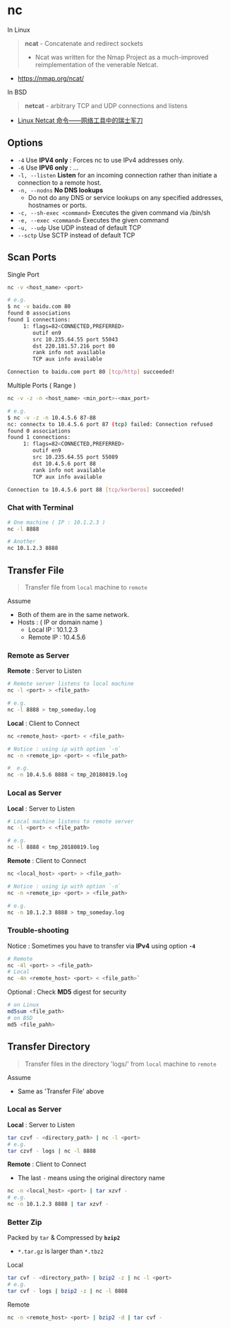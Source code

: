 # nc

In Linux

> **ncat** - Concatenate and redirect sockets
>
> - Ncat was written for the Nmap Project as a much-improved reimplementation of the venerable Netcat.

- https://nmap.org/ncat/

In BSD

> **netcat** - arbitrary TCP and UDP connections and listens

- [Linux Netcat 命令——网络工具中的瑞士军刀](https://www.oschina.net/translate/linux-netcat-command)

## Options

- `-4` Use **IPV4 only** : Forces nc to use IPv4 addresses only.
- `-6` Use **IPV6 only** : …
- `-l, --listen` **Listen** for an incoming connection rather than initiate a connection to a remote host.
- `-n, --nodns` **No DNS lookups**
    - Do not do any DNS or service lookups on any specified addresses, hostnames or ports.
- `-c, --sh-exec <command>` Executes the given command via /bin/sh
- `-e, --exec <command>` Executes the given command
- `-u, --udp` Use UDP instead of default TCP
- `--sctp` Use SCTP instead of default TCP

## Scan Ports

Single Port

```bash
nc -v <host_name> <port>

# e.g.
$ nc -v baidu.com 80
found 0 associations
found 1 connections:
     1: flags=82<CONNECTED,PREFERRED>
        outif en9
        src 10.235.64.55 port 55043
        dst 220.181.57.216 port 80
        rank info not available
        TCP aux info available

Connection to baidu.com port 80 [tcp/http] succeeded!
```

Multiple Ports ( Range )

```bash
nc -v -z -n <host_name> <min_port>-<max_port>

# e.g.
$ nc -v -z -n 10.4.5.6 87-88
nc: connectx to 10.4.5.6 port 87 (tcp) failed: Connection refused
found 0 associations
found 1 connections:
     1: flags=82<CONNECTED,PREFERRED>
        outif en9
        src 10.235.64.55 port 55089
        dst 10.4.5.6 port 88
        rank info not available
        TCP aux info available

Connection to 10.4.5.6 port 88 [tcp/kerberos] succeeded!
```

### Chat with Terminal

```bash
# One machine ( IP : 10.1.2.3 )
nc -l 8888

# Another
nc 10.1.2.3 8888
```

## Transfer File

> Transfer file from `local` machine to `remote`

Assume

- Both of them are in the same network.
- Hosts : ( IP or domain name )
    - Local IP : 10.1.2.3
    - Remote IP : 10.4.5.6

### Remote as Server

**Remote** : Server to Listen

```bash
# Remote server listens to local machine
nc -l <port> > <file_path>

# e.g.
nc -l 8888 > tmp_someday.log
```

**Local** : Client to Connect

```bash
nc <remote_host> <port> < <file_path>
```

```bash
# Notice : using ip with option `-n`
nc -n <remote_ip> <port> < <file_path>

#  e.g.
nc -n 10.4.5.6 8888 < tmp_20180819.log
```

### Local as Server

**Local** : Server to Listen

```bash
# Local machine listens to remote server
nc -l <port> < <file_path>

# e.g.
nc -l 8888 < tmp_20180819.log
```

**Remote** : Client to Connect

```bash
nc <local_host> <port> > <file_path>
```

```bash
# Notice : using ip with option `-n`
nc -n <remote_ip> <port> > <file_path>

# e.g.
nc -n 10.1.2.3 8888 > tmp_someday.log
```

### Trouble-shooting

Notice : Sometimes you have to transfer via **IPv4** using option **`-4`**

```bash
# Remote
nc -4l <port> > <file_path>
# Local
nc -4n <remote_host> <port> < <file_path>`
```

Optional : Check **MD5** digest for security

```bash
# on Linux
md5sum <file_path>
# on BSD
md5 <file_pahh>
```

## Transfer Directory

> Transfer files in the directory 'logs/' from `local` machine to `remote`

Assume

- Same as 'Transfer File' above

### Local as Server

**Local** : Server to Listen

```bash
tar czvf - <directory_path> | nc -l <port>
# e.g.
tar czvf - logs | nc -l 8888
```

**Remote** : Client to Connect

- The last `-` means using the original directory name

```bash
nc -n <local_host> <port> | tar xzvf -
# e.g.
nc -n 10.1.2.3 8888 | tar xzvf -
```

### Better Zip

Packed by `tar` & Compressed by **`bzip2`**

- `*.tar.gz` is larger than `*.tbz2`

Local

```bash
tar cvf - <directory_path> | bzip2 -z | nc -l <port>
# e.g.
tar cvf - logs | bzip2 -z | nc -l 8888
```

Remote

```bash
nc -n <remote_host> <port> | bzip2 -d | tar cvf -
```
